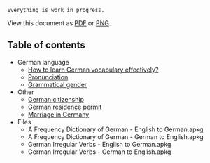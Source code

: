 
`Everything is work in progress.`

View this document as [PDF](Readme.pdf) or [PNG](Readme.png).

Table of contents
-

* German language
    * [How to learn German vocabulary effectively?](Learn-German-Vocabulary.md)
    * [Pronunciation](Pronunciation.md)
    * [Grammatical gender](Grammatical-Gender.md)
* Other
    * [German citizenship](German-Citizenship.md)
    * [German residence permit](German-Residence-Permit.md)
    * [Marriage in Germany](Marriage-in-Germany.md)
* Files
    * A Frequency Dictionary of German - English to German.apkg
    * A Frequency Dictionary of German - German to English.apkg
    * German Irregular Verbs - English to German.apkg
    * German Irregular Verbs - German to English.apkg













